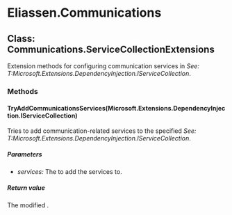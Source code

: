 ﻿# Eliassen.Communications


## Class: Communications.ServiceCollectionExtensions
Extension methods for configuring communication services in 
 *See: T:Microsoft.Extensions.DependencyInjection.IServiceCollection*. 

### Methods


#### TryAddCommunicationsServices(Microsoft.Extensions.DependencyInjection.IServiceCollection)
Tries to add communication-related services to the specified 
 *See: T:Microsoft.Extensions.DependencyInjection.IServiceCollection*. 


##### Parameters
* *services:* The to add the services to.




##### Return value
The modified .

